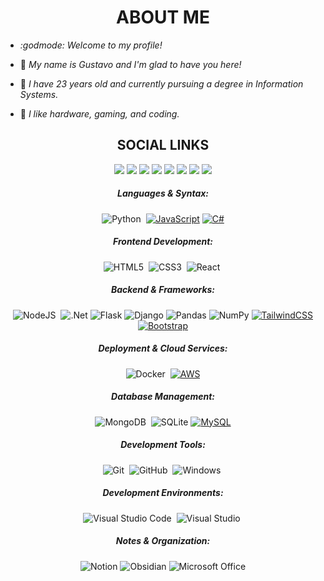 <div align="center">

  # **ABOUT ME**
</div>

- *:godmode: Welcome to my profile!*
- :ninja:	*My name is Gustavo and I'm glad to have you here!*
- :adult:	*I have 23 years old and currently pursuing a degree in Information Systems.*
- :space_invader:	*I like hardware, gaming, and coding.*




  <!-- Social Links -->
<div align="center">
  
## **SOCIAL LINKS**
  <a href="mailto:gustavoavlis@icloud.com"><img src="https://img.shields.io/badge/Gmail-D14836?style=for-the-badge&logo=gmail&logoColor=white&color=black" /></a>
  <a href="https://www.linkedin.com/in/gustavoavlis/"><img src="https://img.shields.io/badge/LinkedIn-%2312100E.svg?&style=for-the-badge&logo=linkedin&logoColor=white&color=black" /></a>
  <a href="https://www.instagram.com/gvstaov"><img src="https://img.shields.io/badge/Instagram-%2312100E.svg?&style=for-the-badge&logo=instagram&logoColor=white&color=black" /></a>
  <a href="https://x.com/Gvstaov"><img src="https://img.shields.io/badge/X-000?style=for-the-badge&logo=x" /></a>
  <a href="http://discordapp.com/users/222111542404055042"><img src="https://img.shields.io/badge/Discord-%235865F2.svg?&style=for-the-badge&logo=discord&logoColor=white&color=black" /></a>
  <a href="https://www.tiktok.com/@gvstaov"><img src="https://img.shields.io/badge/TikTok-black?&style=for-the-badge&logo=tiktok&logoColor=white&color=black" /></a>
  <a href="https://www.twitch.tv/gvstaov"><img src="https://img.shields.io/badge/Twitch-%239146FF.svg?&style=for-the-badge&logo=twitch&logoColor=white&color=black" /></a>
  <a href=""><img src="https://img.shields.io/badge/Website-%23.svg?&style=for-the-badge&logo=www&logoColor=white&color=black" /></a>
  

  
 ##### Languages & Syntax:
  ![Python](https://img.shields.io/badge/python-3670A0?style=for-the-badge&logo=python&logoColor=ffdd54)&nbsp;
  [![JavaScript](https://img.shields.io/badge/JavaScript-F7DF1E?logo=javascript&logoColor=000)](#)
  [![C#](https://custom-icon-badges.demolab.com/badge/C%23-%23239120.svg?logo=cshrp&logoColor=white)](#)

 ##### Frontend Development:
  ![HTML5](https://img.shields.io/badge/html5-%23E34F26.svg?style=for-the-badge&logo=html5&logoColor=white)&nbsp;
  ![CSS3](https://img.shields.io/badge/css3-%231572B6.svg?style=for-the-badge&logo=css3&logoColor=white)&nbsp;
  ![React](https://img.shields.io/badge/react-%2320232a.svg?style=for-the-badge&logo=react&logoColor=%2361DAFB)&nbsp;

 ##### Backend & Frameworks:
  ![NodeJS](https://img.shields.io/badge/node.js-6DA55F?style=for-the-badge&logo=node.js&logoColor=white)&nbsp;
  ![.Net](https://img.shields.io/badge/.NET-512BD4?style=for-the-badge&logo=dotnet&logoColor=white)
  ![Flask](https://img.shields.io/badge/flask-%23000.svg?style=for-the-badge&logo=flask&logoColor=white)
  ![Django](https://img.shields.io/badge/django-%23092E20.svg?style=for-the-badge&logo=django&logoColor=white)
  ![Pandas](https://img.shields.io/badge/pandas-%23150458.svg?style=for-the-badge&logo=pandas&logoColor=white)
  ![NumPy](https://img.shields.io/badge/numpy-%23013243.svg?style=for-the-badge&logo=numpy&logoColor=white)
  [![TailwindCSS](https://img.shields.io/badge/Tailwind%20CSS-%2338B2AC.svg?logo=tailwind-css&logoColor=white)](#)
  [![Bootstrap](https://img.shields.io/badge/Bootstrap-7952B3?logo=bootstrap&logoColor=fff)](#)


 ##### Deployment & Cloud Services:
  ![Docker](https://img.shields.io/badge/docker-%230db7ed.svg?style=for-the-badge&logo=docker&logoColor=white)&nbsp;
  [![AWS](https://img.shields.io/badge/AWS-%23FF9900.svg?logo=amazon-web-services&logoColor=white)](#)

 ##### Database Management:
  ![MongoDB](https://img.shields.io/badge/MongoDB-%234ea94b.svg?style=for-the-badge&logo=mongodb&logoColor=white)&nbsp;
  ![SQLite](https://img.shields.io/badge/sqlite-%2307405e.svg?style=for-the-badge&logo=sqlite&logoColor=white)
  [![MySQL](https://img.shields.io/badge/MySQL-4479A1?logo=mysql&logoColor=fff)](#)


 ##### Development Tools:
  ![Git](https://img.shields.io/badge/GIT-E44C30?style=for-the-badge&logo=git&logoColor=white)&nbsp;
  ![GitHub](https://img.shields.io/badge/github-%23121011.svg?style=for-the-badge&logo=github&logoColor=white)&nbsp;
  ![Windows](https://img.shields.io/badge/Windows-0078D6?style=for-the-badge&logo=windows&logoColor=white)&nbsp;

 ##### Development Environments:
  ![Visual Studio Code](https://img.shields.io/badge/Visual%20Studio%20Code-0078d7.svg?style=for-the-badge&logo=visual-studio-code&logoColor=white)&nbsp;
  ![Visual Studio](https://img.shields.io/badge/Visual%20Studio-5C2D91.svg?style=for-the-badge&logo=visual-studio&logoColor=white)&nbsp;

 ##### Notes & Organization:
  ![Notion](https://img.shields.io/badge/Notion-%23000000.svg?style=for-the-badge&logo=notion&logoColor=white)
  ![Obsidian](https://img.shields.io/badge/Obsidian-%23483699.svg?style=for-the-badge&logo=obsidian&logoColor=white)
  ![Microsoft Office](https://img.shields.io/badge/Microsoft_Office-D83B01?style=for-the-badge&logo=microsoft-office&logoColor=white)
</p>

</div>

